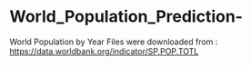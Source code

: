 # World_Population_Prediction-
World Population by Year
Files were downloaded from : https://data.worldbank.org/indicator/SP.POP.TOTL
